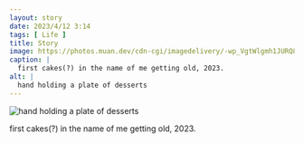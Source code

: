 ```yaml
---
layout: story
date: 2023/4/12 3:14
tags: [ Life ]
title: Story
image: https://photos.muan.dev/cdn-cgi/imagedelivery/-wp_VgtWlgmh1JURQ8t1mg/fadb9c47-e3c3-4b8d-b893-0b0490d77100/public
caption: |
  first cakes(?) in the name of me getting old, 2023. 
alt: |
  hand holding a plate of desserts
---
```


![hand holding a plate of desserts](https://photos.muan.dev/cdn-cgi/imagedelivery/-wp_VgtWlgmh1JURQ8t1mg/fadb9c47-e3c3-4b8d-b893-0b0490d77100/public)

first cakes(?) in the name of me getting old, 2023. 

